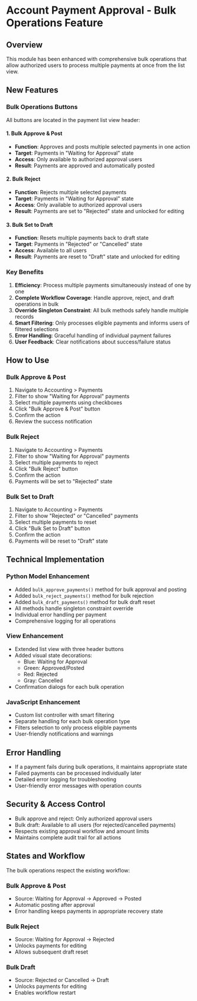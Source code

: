 # Account Payment Approval - Bulk Operations Feature

## Overview
This module has been enhanced with comprehensive bulk operations that allow authorized users to process multiple payments at once from the list view.

## New Features

### Bulk Operations Buttons
All buttons are located in the payment list view header:

#### 1. Bulk Approve & Post
- **Function**: Approves and posts multiple selected payments in one action
- **Target**: Payments in "Waiting for Approval" state
- **Access**: Only available to authorized approval users
- **Result**: Payments are approved and automatically posted

#### 2. Bulk Reject
- **Function**: Rejects multiple selected payments
- **Target**: Payments in "Waiting for Approval" state  
- **Access**: Only available to authorized approval users
- **Result**: Payments are set to "Rejected" state and unlocked for editing

#### 3. Bulk Set to Draft
- **Function**: Resets multiple payments back to draft state
- **Target**: Payments in "Rejected" or "Cancelled" state
- **Access**: Available to all users
- **Result**: Payments are reset to "Draft" state and unlocked for editing

### Key Benefits
1. **Efficiency**: Process multiple payments simultaneously instead of one by one
2. **Complete Workflow Coverage**: Handle approve, reject, and draft operations in bulk
3. **Override Singleton Constraint**: All bulk methods safely handle multiple records
4. **Smart Filtering**: Only processes eligible payments and informs users of filtered selections
5. **Error Handling**: Graceful handling of individual payment failures
6. **User Feedback**: Clear notifications about success/failure status

## How to Use

### Bulk Approve & Post
1. Navigate to Accounting > Payments
2. Filter to show "Waiting for Approval" payments
3. Select multiple payments using checkboxes
4. Click "Bulk Approve & Post" button
5. Confirm the action
6. Review the success notification

### Bulk Reject
1. Navigate to Accounting > Payments
2. Filter to show "Waiting for Approval" payments
3. Select multiple payments to reject
4. Click "Bulk Reject" button
5. Confirm the action
6. Payments will be set to "Rejected" state

### Bulk Set to Draft
1. Navigate to Accounting > Payments
2. Filter to show "Rejected" or "Cancelled" payments
3. Select multiple payments to reset
4. Click "Bulk Set to Draft" button
5. Confirm the action
6. Payments will be reset to "Draft" state

## Technical Implementation

### Python Model Enhancement
- Added `bulk_approve_payments()` method for bulk approval and posting
- Added `bulk_reject_payments()` method for bulk rejection
- Added `bulk_draft_payments()` method for bulk draft reset
- All methods handle singleton constraint override
- Individual error handling per payment
- Comprehensive logging for all operations

### View Enhancement
- Extended list view with three header buttons
- Added visual state decorations:
  - Blue: Waiting for Approval
  - Green: Approved/Posted
  - Red: Rejected
  - Gray: Cancelled
- Confirmation dialogs for each bulk operation

### JavaScript Enhancement
- Custom list controller with smart filtering
- Separate handling for each bulk operation type
- Filters selection to only process eligible payments
- User-friendly notifications and warnings

## Error Handling
- If a payment fails during bulk operations, it maintains appropriate state
- Failed payments can be processed individually later
- Detailed error logging for troubleshooting
- User-friendly error messages with operation counts

## Security & Access Control
- Bulk approve and reject: Only authorized approval users
- Bulk draft: Available to all users (for rejected/cancelled payments)
- Respects existing approval workflow and amount limits
- Maintains complete audit trail for all actions

## States and Workflow
The bulk operations respect the existing workflow:

### Bulk Approve & Post
- Source: Waiting for Approval → Approved → Posted
- Automatic posting after approval
- Error handling keeps payments in appropriate recovery state

### Bulk Reject  
- Source: Waiting for Approval → Rejected
- Unlocks payments for editing
- Allows subsequent draft reset

### Bulk Draft
- Source: Rejected or Cancelled → Draft
- Unlocks payments for editing
- Enables workflow restart
